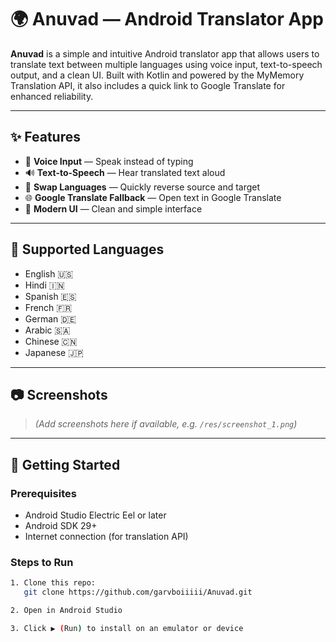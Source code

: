 # 🌍 Anuvad — Android Translator App

**Anuvad** is a simple and intuitive Android translator app that allows users to translate text between multiple languages using voice input, text-to-speech output, and a clean UI. Built with Kotlin and powered by the MyMemory Translation API, it also includes a quick link to Google Translate for enhanced reliability.

---

## ✨ Features

- 🎤 **Voice Input** — Speak instead of typing
- 🔊 **Text-to-Speech** — Hear translated text aloud
- 🔁 **Swap Languages** — Quickly reverse source and target
- 🌐 **Google Translate Fallback** — Open text in Google Translate
- 📱 **Modern UI** — Clean and simple interface

---

## 🧪 Supported Languages

- English 🇺🇸  
- Hindi 🇮🇳  
- Spanish 🇪🇸  
- French 🇫🇷  
- German 🇩🇪  
- Arabic 🇸🇦  
- Chinese 🇨🇳  
- Japanese 🇯🇵  

---

## 📷 Screenshots

> *(Add screenshots here if available, e.g. `/res/screenshot_1.png`)*

---

## 🚀 Getting Started

### Prerequisites
- Android Studio Electric Eel or later
- Android SDK 29+
- Internet connection (for translation API)

### Steps to Run
```bash
1. Clone this repo:
   git clone https://github.com/garvboiiiii/Anuvad.git

2. Open in Android Studio

3. Click ▶ (Run) to install on an emulator or device
